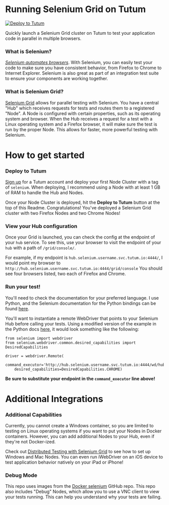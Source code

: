 # Running Selenium Grid on Tutum  

[![Deploy to Tutum](https://s.tutum.co/deploy-to-tutum.svg)](https://dashboard.tutum.co/stack/deploy/)

Quickly launch a Selenium Grid cluster on Tutum to test your application code
in parallel in multiple browsers.

### What is Selenium?

[*Selenium automates browsers*](http://www.seleniumhq.org/). With Selenium, you
can easily test your code to make sure you have consistent behavior, from Firefox
to Chrome to Internet Explorer. Selenium is also great as part of an integration
test suite to ensure your components are working together.

### What is Selenium Grid?

[Selenium Grid](http://docs.seleniumhq.org/docs/07_selenium_grid.jsp) allows for
parallel testing with Selenium. You have a central "Hub" which receives
requests for tests and routes them to a registered "Node". A Node is configured
with certain properties, such as its operating system and browser. When the Hub
receives a request for a test with a Linux operating system and a Firefox browser,
it will make sure the test is run by the proper Node. This allows for faster, more
powerful testing with Selenium.

# How to get started

### Deploy to Tutum

[Sign up](https://dashboard.tutum.co/accounts/register/) for a Tutum account and
deploy your first Node Cluster with a tag of `selenium`. When deploying, I
recommend using a Node with at least 1 GB of RAM to handle the Hub and Nodes.

Once your Node Cluster is deployed, hit the **Deploy to Tutum** button at the
top of this Readme. Congratulations! You've deployed a Selenium Grid cluster 
with two Firefox Nodes and two Chrome Nodes!

### View your Hub configuration

Once your Grid is launched, you can check the config at the endpoint of your
`hub` service. To see this, use your browser to visit the endpoint of your
`hub` with a path of `/grid/console/`. 

For example, if my endpoint is `hub.selenium.username.svc.tutum.io:4444/`, I would
point my browser to `http://hub.selenium.username.svc.tutum.io:4444/grid/console`
You should see four browsers listed, two each of Firefox and Chrome.

### Run your test!

You'll need to check the documentation for your preferred language. I use Python,
and the Selenium documentation for the Python bindings can be found [here](https://selenium-python.readthedocs.org/index.html).

You'll want to instantiate a remote WebDriver that points to your Selenium Hub
before calling your tests. Using a modified version of the example in the Python
docs [here](https://selenium-python.readthedocs.org/getting-started.html#using-selenium-with-remote-webdriver),
it would look something like the following:

    from selenium import webdriver
    from selenium.webdriver.common.desired_capabilities import DesiredCapabilities
    
    driver = webdriver.Remote(
        command_executor='http://hub.selenium.username.svc.tutum.io:4444/wd/hub',
        desired_capabilities=DesiredCapabilities.CHROME)
        
**Be sure to substitute your endpoint in the `command_executor` line above!**

# Additional Integrations

### Additional Capabilities

Currently, you cannot create a Windows container, so you are limited to testing on
Linux operating systems if you want to put your Nodes in Docker containers. However,
you can add additional Nodes to your Hub, even if they're not Docker-ized.

Check out [Distributed Testing with Selenium Grid](https://www.packtpub.com/sites/default/files/downloads/Distributed_Testing_with_Selenium_Grid.pdf)
to see how to set up Windows and Mac Nodes. You can even run iWebDriver on an iOS
device to test application behavior natively on your iPad or iPhone!

### Debug Mode

This repo uses images from the [Docker selenium](https://github.com/SeleniumHQ/docker-selenium)
GitHub repo. This repo also includes "Debug" Nodes, which allow you to use a VNC
client to view your tests running. This can help you understand why your tests
are failing. 
